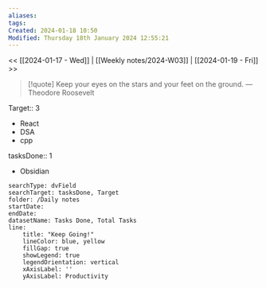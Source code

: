 ```yaml
---
aliases: 
tags: 
Created: 2024-01-18 10:50
Modified: Thursday 18th January 2024 12:55:21
---
```


<< [[2024-01-17 - Wed]] | [[Weekly notes/2024-W03]] | [[2024-01-19 - Fri]] >>

> [!quote] Keep your eyes on the stars and your feet on the ground.
> — Theodore Roosevelt


Target::  3
- React
- DSA
- cpp

tasksDone:: 1
- Obsidian


```tracker
searchType: dvField
searchTarget: tasksDone, Target
folder: /Daily notes 
startDate:
endDate:
datasetName: Tasks Done, Total Tasks
line:
    title: "Keep Going!"
    lineColor: blue, yellow
    fillGap: true
    showLegend: true
    legendOrientation: vertical
    xAxisLabel: ''
    yAxisLabel: Productivity
```